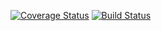 [![Coverage Status](https://coveralls.io/repos/maximsmol/nodevk/badge.svg)](https://coveralls.io/r/maximsmol/nodevk) [![Build Status](https://travis-ci.org/maximsmol/nodevk.svg)](https://travis-ci.org/maximsmol/nodevk)
